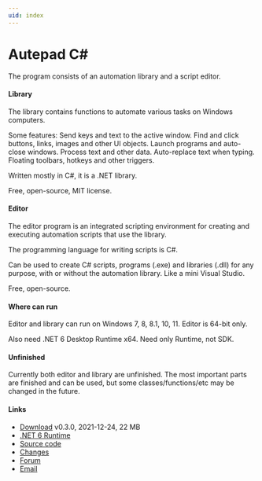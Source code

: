 ```yaml
---
uid: index
---
```


# Autepad C#

The program consists of an automation library and a script editor.

#### Library
The library contains functions to automate various tasks on Windows computers.

Some features: Send keys and text to the active window. Find and click buttons, links, images and other UI objects. Launch programs and auto-close windows. Process text and other data. Auto-replace text when typing. Floating toolbars, hotkeys and other triggers.

Written mostly in C#, it is a .NET library.

Free, open-source, MIT license.

#### Editor
The editor program is an integrated scripting environment for creating and executing automation scripts that use the library.

The programming language for writing scripts is C#.

Can be used to create C# scripts, programs (.exe) and libraries (.dll) for any purpose, with or without the automation library. Like a mini Visual Studio.

Free, open-source.

#### Where can run
Editor and library can run on Windows 7, 8, 8.1, 10, 11. Editor is 64-bit only.

Also need .NET 6 Desktop Runtime x64. Need only Runtime, not SDK.

#### Unfinished
Currently both editor and library are unfinished. The most important parts are finished and can be used, but some classes/functions/etc may be changed in the future.

#### Links
- [Download](https://www.quickmacros.com/au/AutepadSetup.exe) v0.3.0, 2021-12-24, 22 MB
- [.NET 6 Runtime](https://dotnet.microsoft.com/download)
- [Source code](https://github.com/qmgindi/Au)
- [Changes](https://github.com/qmgindi/Au/blob/master/Other/DocFX/_doc/changes/)
- [Forum](https://www.quickmacros.com/forum/forumdisplay.php?fid=19)
- [Email](mailto:support@quickmacros.com)
